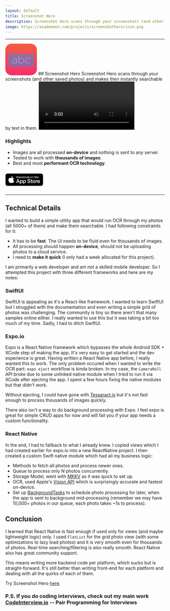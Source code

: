 ```yaml
---
layout: default
title: Screenshot Hero
description: Screenshot Hero scans through your screenshots (and other saved photos) and makes then instantly searchable by text in them.
image: https://asadmemon.com/projects/screenshothero/icon.png
---
```


---
<img src="icon.png" width="100" style="border-radius: 20px;" />
## Screenshot Hero
Screenshot Hero scans through your screenshots (and other saved photos) and makes then instantly searchable by text in them.

<video style="max-height:100vh; border: 1px solid #000;" controls autoplay>
  <source src="preview.mp4" type="video/mp4">
  Your browser does not support the video tag.
</video>

### Highlights
- Images are all processed **on-device** and nothing is sent to any server.
- Tested to work with **thousands of images**.
- Best and most **performant OCR technology**.

<a href="https://apps.apple.com/us/app/screenshot-hero/id1493170794?ls=1"><img style="margin: 10px 0px;" width="120" src="badge.png"></a>


---

## Technical Details

I wanted to build a simple utility app that would run OCR through my photos (all 5000+ of them) and make them searchable. I had following constraints for it:

- It has to be **fast**. The UI needs to be fluid even for thousands of images.
- All processing should happen **on-device**, should not be uploading photos to a cloud service.
- I need to **make it quick** (I only had a week allocated for this project).

I am primarily a web developer and am not a skilled mobile developer. So I attempted this project with three different frameworks and here are my notes:

### SwiftUI
SwiftUI is appealing as it's a React-like framework. I wanted to learn SwiftUI but I struggled with the documentation and even writing a simple grid of photos was challenging. The community is tiny so there aren't that many samples online either. I really wanted to use this but it was taking a bit too much of my time. Sadly, I had to ditch SwiftUI.

### Expo.io
Expo is a React Native framework which bypasses the whole Android SDK + XCode step of making the app. It's very easy to get started and the dev experience is great. Having written a React Native app before, I really wanted this to work. The only problem occured when I wanted to write the OCR part: `expo eject` workflow is kinda broken. In my case, the `CameraRoll` API broke due to some unlinked native module when I tried to run it via XCode after ejecting the app. I spent a few hours fixing the native modules but that didn't work. 

Without ejecting, I could have gone with [Tessaract.js](https://github.com/naptha/tesseract.js#tesseractjs) but it's not fast enough to process thousands of images quickly.

There also isn't a way to do background processing with Expo. I feel expo is great for simple CRUD apps for now and will fail you if your app needs a custom functionality.

### React Native

In the end, I had to fallback to what I already knew. I copied views which I had created earlier for expo.io into a new ReactNative project. I then created a custom Swift native module which had all my business logic:
- Methods to fetch all photos and process newer ones.
- Queue to process only N photos concurrently.
- Storage Model, went with [MKKV](https://github.com/Tencent/MMKV) as it was quick to set up.
- OCR, used Apple's [Vision API](https://developer.apple.com/documentation/vision) which is surprisingly accurate and fastest on-device.
- Set up [BackgroundTasks](https://developer.apple.com/documentation/backgroundtasks) to schedule photo processing for later, when the app is sent to background mid-processing (remember we may have 10,000+ photos in our queue, each photo takes ~1s to process).


## Conclusion

I learned that React Native is fast enough if used only for views (and maybe lightweight logic) only. I used `FlatList` for the grid photo view (with some optimizations to lazy load photos) and it is very smooth even for thousands of photos. Real-time searching/filtering is also really smooth. React Native also has great community support.

This means writing more backend code per platform, which sucks but is straight-forward. It's still better than writing front-end for each platform and dealing with all the quirks of each of them.

Try Screenshot Hero [here](https://apps.apple.com/us/app/screenshot-hero/id1493170794?ls=1).

### P.S. If you do coding interviews, check out my main work [CodeInterview.io](https://codeinterview.io) -- Pair Programming for Interviews
